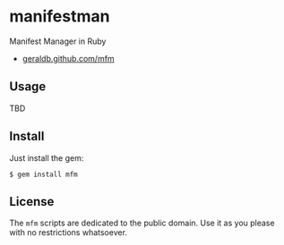 # manifestman

Manifest Manager in Ruby

* [geraldb.github.com/mfm](http://geraldb.github.com/mfm)


## Usage

TBD


## Install

Just install the gem:

    $ gem install mfm


## License

The `mfm` scripts are dedicated to the public domain.
Use it as you please with no restrictions whatsoever.